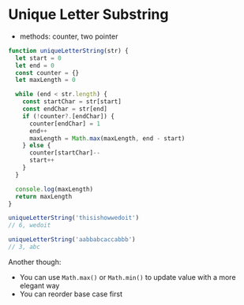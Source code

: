 # Unique Letter Substring

- methods: counter, two pointer

```javascript
function uniqueLetterString(str) {
  let start = 0
  let end = 0
  const counter = {}
  let maxLength = 0

  while (end < str.length) {
    const startChar = str[start]
    const endChar = str[end]
    if (!counter?.[endChar]) {
      counter[endChar] = 1
      end++
      maxLength = Math.max(maxLength, end - start)
    } else {
      counter[startChar]--
      start++
    }
  }

  console.log(maxLength)
  return maxLength
}

uniqueLetterString('thisishowwedoit')
// 6, wedoit

uniqueLetterString('aabbabcaccabbb')
// 3, abc
```

Another though:

- You can use `Math.max()` or `Math.min()` to update value with a more elegant way
- You can reorder base case first
